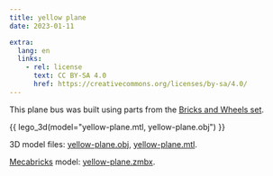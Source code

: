 ```yaml
---
title: yellow plane
date: 2023-01-11

extra:
  lang: en
  links:
    - rel: license
      text: CC BY-SA 4.0
      href: https://creativecommons.org/licenses/by-sa/4.0/
---
```


This plane bus was built using parts from the [Bricks and Wheels set].

[Bricks and Wheels set]: https://brickset.com/sets/11014-1/Bricks-and-Wheels

{{ lego_3d(model="yellow-plane.mtl, yellow-plane.obj") }}

3D model files: <a href="yellow-plane.obj" download>yellow-plane.obj</a>, <a href="yellow-plane.mtl" download>yellow-plane.mtl</a>.

[Mecabricks] model: <a href="yellow-plane.zmbx" download>yellow-plane.zmbx</a>.

[Mecabricks]: https://www.mecabricks.com/
